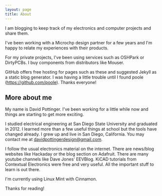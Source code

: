 ```yaml
---
layout: page
title: About
---
```


I am blogging to keep track of my electronics and computer projects and share them.

I've been working with a Microchp design partner for a few years and I'm happy to relate my experiences with their products.

For my private projects, I've been using services such as OSHPark or DirtyPCBs.  I buy components from distributors like Mouser.

GitHub offers free hosting for pages such as these and suggested Jekyll as a static blog generator.  I was having a little trouble until I found poole (https://github.com/poole).  Thanks everyone!

## More about me

My name is David Pottinger.  I've been working for a little while now and things are starting to get more exciting.

I studied electrical engineering at San Diego State University and graduated in 2012.  I learned more than a few useful things at school but the tools have changed already.  I grew up and live in San Diego, California.  You may contact me at davidpottingerdesign@gmail.com.

I follow the usual electronics material on the internet.  There are news/blog websites like Hackaday or the blog section on Adafruit.  There are many youtube channels like Dave Jones' EEVBlog.  KiCAD tutorials from Contextual Electronics were free and very useful.  All the important stuff to learn is out there.

I'm currently using Linux Mint with Cinnamon.

Thanks for reading!

